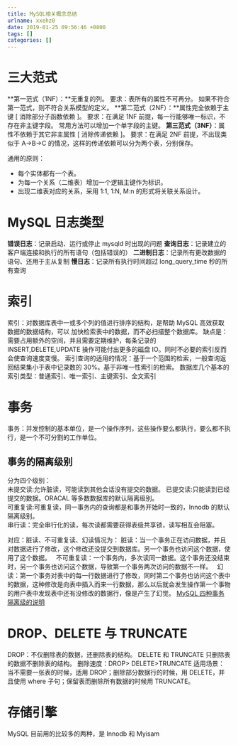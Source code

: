 ```yaml
---
title: MySQL相关概念总结
urlname: xxehz0
date: 2019-01-25 09:56:46 +0800
tags: []
categories: []
---
```

# 三大范式

**第一范式（1NF）：**无重复的列。
要求：表所有的属性不可再分。
如果不符合第一范式，则不符合关系模型的定义。
**第二范式（2NF）：**属性完全依赖于主键 [ 消除部分子函数依赖 ]。
要求：在满足 1NF 前提，每一行能够唯一标识，不存在非主键字段。
常用方法可以增加一个单字段的主键。
**第三范式（3NF）**：属性不依赖于其它非主属性 [ 消除传递依赖 ]。
要求：在满足 2NF 前提，不出现类似于 A->B->C 的情况，这样的传递依赖可以分为两个表，分别保存。

通用的原则：

- 每个实体都有一个表。
- 为每一个关系（二维表）增加一个逻辑主键作为标识。
- 出现二维表对应的关系，采用 1:1, 1:N, M:n 的形式将关联关系设计。

# MySQL 日志类型

**错误日志**：记录启动、运行或停止 mysqld 时出现的问题
**查询日志**：记录建立的客户端连接和执行的所有语句（包括错误的）
**二进制日志**：记录所有更改数据的语句、还用于主从复制
**慢日志**：记录所有执行时间超过 long_query_time 秒的所有查询

# 索引

索引：对数据库表中一或多个列的值进行排序的结构，是帮助 MySQL 高效获取数据的数据结构，可以 加快检索表中的数据，而不必扫描整个数据库。
缺点是：需要占用额外的空间，并且需要定期维护，每条记录的 INSERT,DELETE,UPDATE 操作可能付出更多的磁盘 IO。同时不必要的索引反而会使查询速度变慢。
索引查询的适用的情况：基于一个范围的检索，一般查询返回结果集小于表中记录数的 30%。基于非唯一性索引的检索。
数据库几个基本的索引类型：普通索引、唯一索引、主键索引、全文索引

# 事务

事务：并发控制的基本单位，是一个操作序列，这些操作要么都执行，要么都不执行，是一个不可分割的工作单位。

## 事务的隔离级别

分为四个级别：  
未提交读:允许脏读，可能读到其他会话没有提交的数据。
已提交读:只能读到已经提交的数据。ORACAL 等多数数据库的默认隔离级别。  
可重复读:可重复读，同一事务内的查询都是和事务开始时一致的，Innodb 的默认隔离级别。  
串行读：完全串行化的读，每次读都需要获得表级共享锁，读写相互会阻塞。

对应：脏读、不可重复读、幻读情况为：
脏读：当一个事务正在访问数据，并且对数据进行了修改，这个修改还没提交到数据库。另一个事务也访问这个数据，使用了这个数据。  
不可重复读：一个事务内，多次读同一数据。这个事务还没结束时，另一个事务也访问这个数据，导致第一个事务两次访问的数据不一样。  
幻读：第一个事务对表中的每一行数据进行了修改，同时第二个事务也访问这个表中的数据，这种修改是向表中插入而来一行数据，那么以后就会发生操作第一个事物的用户表中发现表中还有没修改的数据行，像是产生了幻觉。
[MySQL 四种事务隔离级的说明](https://www.cnblogs.com/zhoujinyi/p/3437475.html)

# DROP、DELETE 与 TRUNCATE

DROP：不仅删除表的数据，还删除表的结构。
DELETE 和 TRUNCATE 只删除表的数据不删除表的结构。
删除速度：DROP> DELETE>TRUNCATE
适用场景：当不需要一张表的时候，适用 DROP；删除部分数据行的时候，用 DELETE，并且使用 where 子句；保留表而删除所有数据的时候用 TRUNCATE。

# 存储引擎

MySQL 目前用的比较多的两种，是 Innodb 和 Myisam
